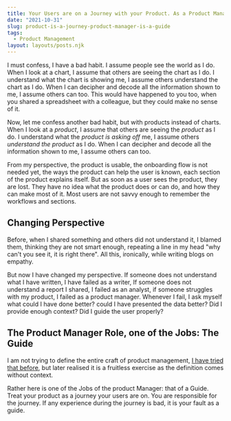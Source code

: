 ```yaml
---
title: Your Users are on a Journey with your Product. As a Product Manager you are a Guide
date: "2021-10-31"
slug: product-is-a-journey-product-manager-is-a-guide
tags: 
  - Product Management
layout: layouts/posts.njk
---
```

I must confess, I have a bad habit. I assume people see the world as I do. 
When I look at a chart, I assume that others are seeing the chart as I do. I  understand what the chart is showing me, I assume others understand the chart as I do. When I can decipher and decode all the information shown to me, I assume others can too. 
This would have happened to you too, when you shared a spreadsheet with a colleague, but they could make no sense of it. 

Now, let me confess another bad habit, but with products instead of charts.
When I look at a *product*, I assume that others are seeing the *product* as I do. I  understand what the *product is asking off* me, I assume others *understand the product* as I do. When I can decipher and decode all the information shown to me, I assume others can too. 

From my perspective, the product is usable, the onboarding flow is not needed yet, the ways the product can help the user is known, each section of the product explains itself. 
But as soon as a user sees the product, they are lost. They have no idea what the product does or can do, and how they can make most of it. Most users are not savvy enough to remember the workflows and sections. 

## Changing Perspective 

Before, when I shared something and others did not understand it, I blamed them, thinking they are not smart enough, repeating a line in my head "why can't you see it, it is right there". All this, ironically, while writing blogs on empathy.

But now I have changed my perspective. If someone does not understand what I have written, I have failed as a writer, If someone does not understand a report I shared, I failed as an analyst, if someone struggles with my product, I failed as a product manager. 
Whenever I fail, I ask myself what could I have done better? could I have presented the data better? Did I provide enough context? Did I guide the user properly?

## The Product Manager Role, one of the Jobs: The Guide

I am not trying to define the entire craft of product management, [I have tried that before](https://ravivyas.com/2019/07/25/what-is-product-management-and-pmf), but later realised it is a fruitless exercise as the definition comes without context. 

Rather here is one of the Jobs of the product Manager: that of a Guide. Treat your product as a journey your users are on. You are responsible for the journey. If any experience during the journey is bad, it is your fault as a guide. 


